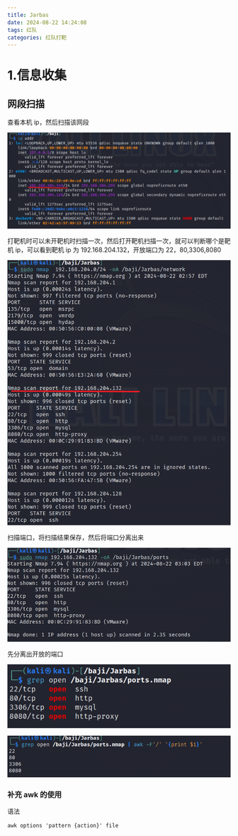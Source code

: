 ```yaml
---
title: Jarbas
date: 2024-08-22 14:24:08
tags: 红队
categories: 红队打靶
---
```


# 1.信息收集

## 网段扫描

查看本机 ip，然后扫描该网段

![image-20240822144742430](images/image-20240822144742430.png)

打靶机时可以未开靶机时扫描一次，然后打开靶机扫描一次，就可以判断哪个是靶机 ip，可以看到靶机 ip 为 192.168.204.132，开放端口为 22，80,3306,8080

![image-20240822145849410](images/image-20240822145849410.png)

扫描端口，将扫描结果保存，然后将端口分离出来

![image-20240822150409671](images/image-20240822150409671.png)

先分离出开放的端口

![image-20240822150514528](images/image-20240822150514528.png)

![image-20240822171327597](images/image-20240822171327597.png)

### 补充 awk 的使用

语法

```
awk options 'pattern {action}' file

```

